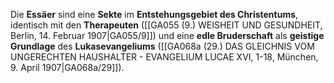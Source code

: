 
Die **Essäer** sind eine **Sekte** im **Entstehungsgebiet des Christentums**, identisch mit den **Therapeuten** ([[GA055 (9.) WEISHEIT UND GESUNDHEIT, Berlin, 14. Februar 1907|GA055/9]]) und eine **edle Bruderschaft** als **geistige Grundlage** des **Lukasevangeliums** ([[GA068a (29.) DAS GLEICHNIS VOM UNGERECHTEN HAUSHALTER - EVANGELIUM LUCAE XVI, 1-18, München, 9. April 1907|GA068a/29]]).
